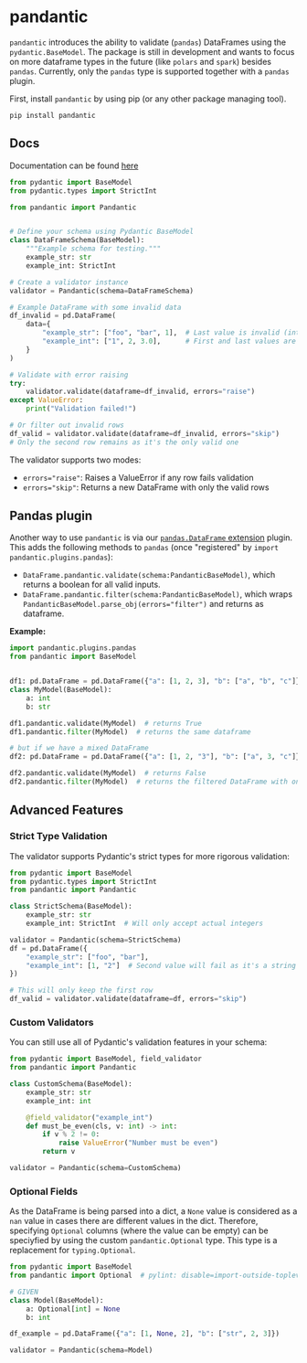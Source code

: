 # pandantic

`pandantic` introduces the ability to validate (`pandas`) DataFrames using the `pydantic.BaseModel`. The package is still in development and wants to focus on more dataframe types in the future (like `polars` and `spark`) besides `pandas`. Currently, only the `pandas` type is supported together with a `pandas` plugin.

First, install `pandantic` by using pip (or any other package managing tool).

```pip install pandantic```

## Docs

Documentation can be found [here](https://pandantic-rtd.readthedocs.io/en/latest/)

```python
from pydantic import BaseModel
from pydantic.types import StrictInt

from pandantic import Pandantic


# Define your schema using Pydantic BaseModel
class DataFrameSchema(BaseModel):
    """Example schema for testing."""
    example_str: str
    example_int: StrictInt

# Create a validator instance
validator = Pandantic(schema=DataFrameSchema)

# Example DataFrame with some invalid data
df_invalid = pd.DataFrame(
    data={
        "example_str": ["foo", "bar", 1],  # Last value is invalid (int instead of str)
        "example_int": ["1", 2, 3.0],      # First and last values are invalid (str and float)
    }
)

# Validate with error raising
try:
    validator.validate(dataframe=df_invalid, errors="raise")
except ValueError:
    print("Validation failed!")

# Or filter out invalid rows
df_valid = validator.validate(dataframe=df_invalid, errors="skip")
# Only the second row remains as it's the only valid one
```

The validator supports two modes:

- `errors="raise"`: Raises a ValueError if any row fails validation
- `errors="skip"`: Returns a new DataFrame with only the valid rows

## Pandas plugin

Another way to use `pandantic` is via our [`pandas.DataFrame` extension](https://pandas.pydata.org/docs/development/extending.html) plugin. This adds the following methods to `pandas` (once "registered" by `import pandantic.plugins.pandas`):

- `DataFrame.pandantic.validate(schema:PandanticBaseModel)`, which returns a boolean for all valid inputs.
- `DataFrame.pandantic.filter(schema:PandanticBaseModel)`, which wraps `PandanticBaseModel.parse_obj(errors="filter")` and returns as dataframe.

**Example:**

```python
import pandantic.plugins.pandas
from pandantic import BaseModel


df1: pd.DataFrame = pd.DataFrame({"a": [1, 2, 3], "b": ["a", "b", "c"]})
class MyModel(BaseModel):
    a: int
    b: str

df1.pandantic.validate(MyModel)  # returns True
df1.pandantic.filter(MyModel)  # returns the same dataframe

# but if we have a mixed DataFrame
df2: pd.DataFrame = pd.DataFrame({"a": [1, 2, "3"], "b": ["a", 3, "c"]})

df2.pandantic.validate(MyModel)  # returns False
df2.pandantic.filter(MyModel)  # returns the filtered DataFrame with only the first row
```

## Advanced Features

### Strict Type Validation

The validator supports Pydantic's strict types for more rigorous validation:

```python
from pydantic import BaseModel
from pydantic.types import StrictInt
from pandantic import Pandantic

class StrictSchema(BaseModel):
    example_str: str
    example_int: StrictInt  # Will only accept actual integers

validator = Pandantic(schema=StrictSchema)
df = pd.DataFrame({
    "example_str": ["foo", "bar"],
    "example_int": [1, "2"]  # Second value will fail as it's a string
})

# This will only keep the first row
df_valid = validator.validate(dataframe=df, errors="skip")
```

### Custom Validators

You can still use all of Pydantic's validation features in your schema:

```python
from pydantic import BaseModel, field_validator
from pandantic import Pandantic

class CustomSchema(BaseModel):
    example_str: str
    example_int: int

    @field_validator("example_int")
    def must_be_even(cls, v: int) -> int:
        if v % 2 != 0:
            raise ValueError("Number must be even")
        return v

validator = Pandantic(schema=CustomSchema)
```

### Optional Fields

As the DataFrame is being parsed into a dict, a `None` value is considered as a `nan` value in cases there are different values in the dict. Therefore, specifying `Optional` columns (where the value can be empty) can be speciyfied by using the custom `pandantic.Optional` type. This type is a replacement for `typing.Optional`.

```python
from pydantic import BaseModel
from pandantic import Optional  # pylint: disable=import-outside-toplevel

# GIVEN
class Model(BaseModel):
    a: Optional[int] = None
    b: int

df_example = pd.DataFrame({"a": [1, None, 2], "b": ["str", 2, 3]})

validator = Pandantic(schema=Model)
```
